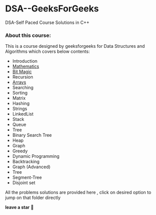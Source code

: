 # DSA--GeeksForGeeks
 DSA-Self Paced Course Solutions in C++


### About this course:  
This is a course designed by geeksforgeeks for Data Structures and Algorithms which covers below contents:  
+ Introduction
+ [Mathematics](Mathematics)
+ [Bit Magic](BitMagic)
+ Recursion
+ [Arrays](Arrays)
+ Searching
+ Sorting
+ Matrix
+ Hashing
+ Strings
+ LinkedList
+ Stack
+ Queue
+ Tree
+ Binary Search Tree
+ Heap
+ Graph
+ Greedy 
+ Dynamic Programming
+ Backtracking
+ Graph (Advanced)
+ Tree
+ Segment-Tree
+ Disjoint set

All the problems solutions are provided here , click on desired option to jump on that folder directly 

**leave a star** :star2:
 
